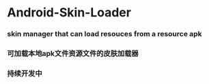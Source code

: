 # Android-Skin-Loader

### skin manager that can load resouces from a resource apk  
### 可加载本地apk文件资源文件的皮肤加载器
### 持续开发中
